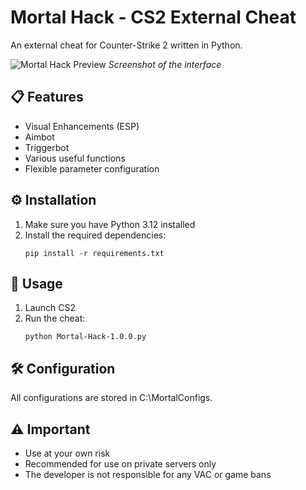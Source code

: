 # Mortal Hack - CS2 External Cheat

An external cheat for Counter-Strike 2 written in Python.

![Mortal Hack Preview]([screenshot.png](https://github.com/KimaruOff/Cs-2-Mortal-Cheat-external-/blob/main/photo_2025-06-04_18-14-01.jpg))
*Screenshot of the interface*

## 📋 Features

- Visual Enhancements (ESP)
- Aimbot
- Triggerbot
- Various useful functions
- Flexible parameter configuration

## ⚙️ Installation

1. Make sure you have Python 3.12 installed
2. Install the required dependencies:
   ```
   pip install -r requirements.txt
   ```

## 🚀 Usage

1. Launch CS2
2. Run the cheat:
   ```
   python Mortal-Hack-1.0.0.py
   ```

## 🛠 Configuration

All configurations are stored in C:\\MortalConfigs.

## ⚠️ Important

- Use at your own risk
- Recommended for use on private servers only
- The developer is not responsible for any VAC or game bans

